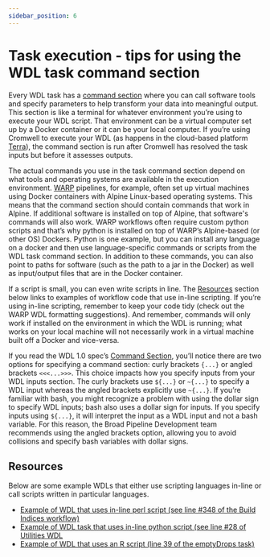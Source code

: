 ```yaml
---
sidebar_position: 6
---
```


# Task execution - tips for using the WDL task command section
Every WDL task has a [command section](https://github.com/openwdl/wdl/blob/main/versions/1.0/SPEC.md#command-section) where you can call software tools and specify parameters to help transform your data into meaningful output. This section is like a terminal for whatever environment you’re using to execute your WDL script. That environment can be a virtual computer set up by a Docker container or it can be your local computer. If you’re using Cromwell to execute your WDL (as happens in the cloud-based platform [Terra](https://app.terra.bio/)), the command section is run after Cromwell has resolved the task inputs but before it assesses outputs. 

The actual commands you use in the task command section depend on what tools and operating systems are available in the execution environment. [WARP](https://github.com/broadinstitute/warp/tree/master) pipelines, for example, often set up virtual machines using Docker containers with Alpine Linux-based operating systems. This means that the command section should contain commands that work in Alpine. If additional software is installed on top of Alpine, that software's commands will also work. WARP workflows often require custom python scripts and that’s why python is installed on top of WARP’s Alpine-based (or other OS) Dockers. Python is one example, but you can install any language on a docker and then use language-specific commands or scripts from the WDL task command section. In addition to these commands, you can also point to paths for software (such as the path to a jar in the Docker) as well as input/output files that are in the Docker container.

If a script is small, you can even write scripts in line. The [Resources](#resources) section below links to examples of workflow code that use in-line scripting. If you’re using in-line scripting, remember to keep your code tidy (check out the WARP WDL formatting suggestions). And remember, commands will only work if installed on the environment in which the WDL is running; what works on your local machine will not necessarily work in a virtual machine built off a Docker and vice-versa.  

If you read the WDL 1.0 spec’s [Command Section](https://github.com/openwdl/wdl/blob/main/versions/1.0/SPEC.md#command-section), you’ll notice there are two options for specifying a command section: curly brackets `{...}` or angled brackets `<<<...>>>`. This choice impacts how you specify inputs from your WDL inputs section. The curly brackets use `${...}` or `~{...}` to specify a WDL input whereas the angled brackets explicitly use `~{...}`. If you’re familiar with bash, you might recognize a problem with using the dollar sign to specify WDL inputs; bash also uses a dollar sign for inputs. If you specify inputs using `${...}`, it will interpret the input as a WDL input and not a bash variable. For this reason, the Broad Pipeline Development team recommends using the angled brackets option, allowing you to avoid collisions and specify bash variables with dollar signs.

## Resources
Below are some example WDLs that either use scripting languages in-line or call scripts written in particular languages.

* [Example of WDL that uses in-line perl script (see line #348 of the Build Indices workflow)](https://github.com/broadinstitute/warp/blob/master/pipelines/wdl/build_indices/BuildIndices.wdl)
* [Example of WDL task that uses in-line python script (see line #28 of Utilities WDL](https://github.com/broadinstitute/warp/blob/master/tasks/wdl/Utilities.wdl)
* [Example of WDL that uses an R script (line 39 of the emptyDrops task)](https://github.com/broadinstitute/warp/blob/master/tasks/wdl/RunEmptyDrops.wdl)
